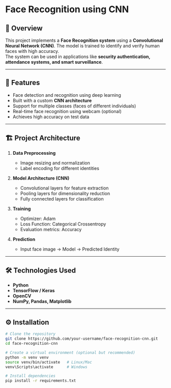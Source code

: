 # Face Recognition using CNN  

## 📌 Overview  
This project implements a **Face Recognition system** using a **Convolutional Neural Network (CNN)**. The model is trained to identify and verify human faces with high accuracy.  
The system can be used in applications like **security authentication, attendance systems, and smart surveillance**.  

---

## 🚀 Features  
- Face detection and recognition using deep learning  
- Built with a custom **CNN architecture**  
- Support for multiple classes (faces of different individuals)  
- Real-time face recognition using webcam (optional)  
- Achieves high accuracy on test data  

---

## 🏗️ Project Architecture  
1. **Data Preprocessing**  
   - Image resizing and normalization  
   - Label encoding for different identities  

2. **Model Architecture (CNN)**  
   - Convolutional layers for feature extraction  
   - Pooling layers for dimensionality reduction  
   - Fully connected layers for classification  

3. **Training**  
   - Optimizer: Adam  
   - Loss Function: Categorical Crossentropy  
   - Evaluation metrics: Accuracy  

4. **Prediction**  
   - Input face image → Model → Predicted Identity  

---

## 🛠️ Technologies Used  
- **Python**  
- **TensorFlow / Keras**  
- **OpenCV**  
- **NumPy, Pandas, Matplotlib**  

---

## ⚙️ Installation  

```bash
# Clone the repository
git clone https://github.com/your-username/face-recognition-cnn.git
cd face-recognition-cnn

# Create a virtual environment (optional but recommended)
python -m venv venv
source venv/bin/activate   # Linux/Mac
venv\Scripts\activate      # Windows

# Install dependencies
pip install -r requirements.txt
